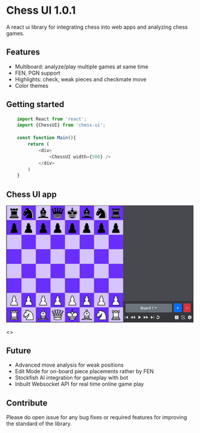 # Chess UI 1.0.1
A react ui library for integrating chess into web apps and analyzing chess games.



## Features

- Multiboard: analyze/play multiple games at same time
- FEN, PGN support
- Highlights: check, weak pieces and checkmate move
- Color themes

## Getting started

```javascript
    import React from 'react';
    import {ChessUI} from 'chess-ui';

    const function Main(){
        return (
            <div>
                <ChessUI width={500} />
            </div>
        )
    }
```

## Chess UI app

<img src="./docs/main.gif" alt="main" width="500px"/>

<>

## Future

- Advanced move analysis for weak positions
- Edit Mode for on-board piece placements rather by FEN 
- Stockfish AI integration for gameplay with bot
- Inbuilt Websocket API for real time online game play

## Contribute

Please do open issue for any bug fixes or required features for improving the standard of the library.